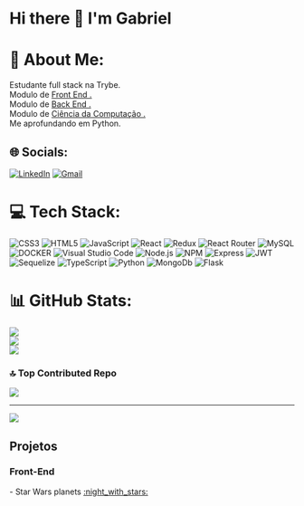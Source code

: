 <h1>Hi there 👋 I'm Gabriel</h1> 

# 💫 About Me:
Estudante full stack na Trybe.</br>
Modulo de <a href='https://www.credential.net/ac998488-6014-443d-82c7-729ef8c1c6a7'>Front End .</a><br/>
Modulo de <a href='https://www.credential.net/8219bc27-b11a-480a-bb80-f7c4ff4325ff'>Back End .</a><br/>
Modulo de <a href='https://www.credential.net/cfa87954-9c05-46d3-bf1b-8536d6cfa9af#gs.5mearu'>Ciência da Computação .</a><br/>
Me aprofundando em Python.


## 🌐 Socials:
[![LinkedIn](https://img.shields.io/badge/LinkedIn-%230077B5.svg?logo=linkedin&logoColor=white)](https://linkedin.com/in/https://www.linkedin.com/in/gabriel-pires-melo/)
[![Gmail](https://img.shields.io/badge/Gmail-D14836?style=for-the-badge&logo=gmail&logoColor=white)](mailto:gabrielpires524@gmail.com)

# 💻 Tech Stack:
![CSS3](https://img.shields.io/badge/css3-%231572B6.svg?style=for-the-badge&logo=css3&logoColor=white) ![HTML5](https://img.shields.io/badge/html5-%23E34F26.svg?style=for-the-badge&logo=html5&logoColor=white) ![JavaScript](https://img.shields.io/badge/javascript-%23323330.svg?style=for-the-badge&logo=javascript&logoColor=%23F7DF1E) ![React](https://img.shields.io/badge/react-%2320232a.svg?style=for-the-badge&logo=react&logoColor=%2361DAFB) ![Redux](https://img.shields.io/badge/redux-%23593d88.svg?style=for-the-badge&logo=redux&logoColor=white) ![React Router](https://img.shields.io/badge/React_Router-CA4245?style=for-the-badge&logo=react-router&logoColor=white) ![MySQL](https://img.shields.io/badge/mysql-%2300f.svg?style=for-the-badge&logo=mysql&logoColor=white) ![DOCKER](https://img.shields.io/badge/Docker-2CA5E0?style=for-the-badge&logo=docker&logoColor=white) ![Visual Studio Code](https://img.shields.io/badge/Visual_Studio_Code-0078D4?style=for-the-badge&logo=visual%20studio%20code&logoColor=white) ![Node.js](https://img.shields.io/badge/Node%20js-339933?style=for-the-badge&logo=nodedotjs&logoColor=white) ![NPM](https://img.shields.io/badge/npm-CB3837?style=for-the-badge&logo=npm&logoColor=white) ![Express](https://img.shields.io/badge/Express%20js-000000?style=for-the-badge&logo=express&logoColor=white) ![JWT](https://img.shields.io/badge/JWT-000000?style=for-the-badge&logo=JSON%20web%20tokens&logoColor=white) ![Sequelize](https://img.shields.io/badge/Sequelize-52B0E7?style=for-the-badge&logo=Sequelize&logoColor=white) ![TypeScript](https://img.shields.io/badge/TypeScript-007ACC?style=for-the-badge&logo=typescript&logoColor=white) ![Python](https://img.shields.io/badge/Python-FFD43B?style=for-the-badge&logo=python&logoColor=blue) ![MongoDb](https://img.shields.io/badge/MongoDB-4EA94B?style=for-the-badge&logo=mongodb&logoColor=white) ![Flask](https://img.shields.io/badge/Flask-000000?style=for-the-badge&logo=flask&logoColor=white)
# 📊 GitHub Stats:
![](https://github-readme-stats.vercel.app/api?username=biel-igl&theme=dark&hide_border=true&include_all_commits=false&count_private=false)<br/>
![](https://github-readme-streak-stats.herokuapp.com/?user=biel-igl&theme=dark&hide_border=true)<br/>
![](https://github-readme-stats.vercel.app/api/top-langs/?username=biel-igl&theme=dark&hide_border=true&include_all_commits=false&count_private=false&layout=compact)

### 🔝 Top Contributed Repo
![](https://github-contributor-stats.vercel.app/api?username=biel-igl&limit=5&theme=dark&combine_all_yearly_contributions=true)

---
[![](https://visitcount.itsvg.in/api?id=biel-igl&icon=0&color=0)](https://visitcount.itsvg.in)

<!-- Proudly created with GPRM ( https://gprm.itsvg.in ) -->

<h2>Projetos</h2>
<h3>Front-End</h3>
<p>- Star Wars planets <a href='https://biel-igl.github.io/app-starwars'>:night_with_stars:</a></p>
<!--
**biel-igl/biel-igl** is a ✨ _special_ ✨ repository because its `README.md` (this file) appears on your GitHub profile.

Here are some ideas to get you started:

- 🔭 I’m currently working on ...
- 🌱 I’m currently learning ...
- 👯 I’m looking to collaborate on ...
- 🤔 I’m looking for help with ...
- 💬 Ask me about ...
- 📫 How to reach me: ...
- 😄 Pronouns: ...
- ⚡ Fun fact: ...
-->
